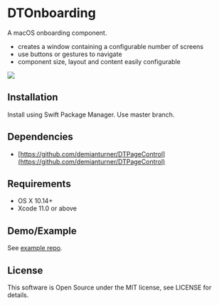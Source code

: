 # DTOnboarding

A macOS onboarding component.

- creates a window containing a configurable number of screens
- use buttons or gestures to navigate
- component size, layout and content easily configurable

![](https://i.imgur.com/PEZCQ6F.png)

## Installation
Install using Swift Package Manager.  Use master branch.

## Dependencies
- [https://github.com/demianturner/DTPageControl](https://github.com/demianturner/DTPageControl)

## Requirements
- OS X 10.14+
- Xcode 11.0 or above

## Demo/Example
See [example repo](https://github.com/demianturner/OnboardingExample-Mac).


## License
This software is Open Source under the MIT license, see LICENSE for details.